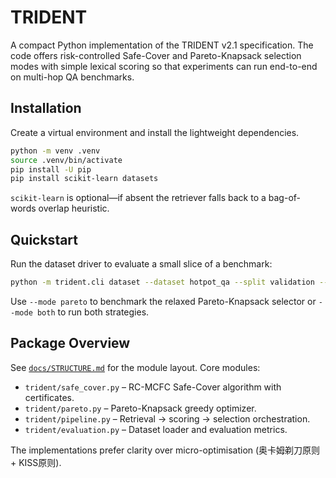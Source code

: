 # TRIDENT

A compact Python implementation of the TRIDENT v2.1 specification. The code offers
risk-controlled Safe-Cover and Pareto-Knapsack selection modes with simple lexical
scoring so that experiments can run end-to-end on multi-hop QA benchmarks.

## Installation

Create a virtual environment and install the lightweight dependencies.

```bash
python -m venv .venv
source .venv/bin/activate
pip install -U pip
pip install scikit-learn datasets
```

`scikit-learn` is optional—if absent the retriever falls back to a bag-of-words
overlap heuristic.

## Quickstart

Run the dataset driver to evaluate a small slice of a benchmark:

```bash
python -m trident.cli dataset --dataset hotpot_qa --split validation --limit 50 --mode safe_cover
```

Use `--mode pareto` to benchmark the relaxed Pareto-Knapsack selector or
`--mode both` to run both strategies.

## Package Overview

See [`docs/STRUCTURE.md`](docs/STRUCTURE.md) for the module layout. Core modules:

* `trident/safe_cover.py` – RC-MCFC Safe-Cover algorithm with certificates.
* `trident/pareto.py` – Pareto-Knapsack greedy optimizer.
* `trident/pipeline.py` – Retrieval → scoring → selection orchestration.
* `trident/evaluation.py` – Dataset loader and evaluation metrics.

The implementations prefer clarity over micro-optimisation (奥卡姆剃刀原则 + KISS原则).
